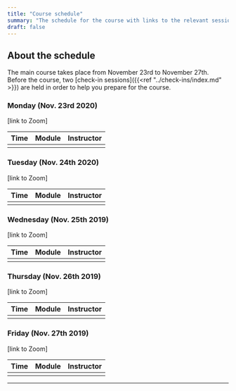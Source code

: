 ```yaml
---
title: "Course schedule"
summary: "The schedule for the course with links to the relevant sessions"
draft: false
---
```


## About the schedule

The main course takes place from November 23rd to November 27th. Before the course, two [check-in sessions]({{<ref "../check-ins/index.md" >}}) are held in order to help you prepare for the course.



### Monday (Nov. 23rd 2020)

[link to Zoom]

| Time        | Module                                                       | Instructor                |
| ----------- | ------------------------------------------------------------ | ------------------------- |
|  | |  |

### Tuesday (Nov. 24th 2020)

[link to Zoom]

| Time        | Module                                                       | Instructor                |
| ----------- | ------------------------------------------------------------ | ------------------------- |
|  | |  |

### Wednesday (Nov. 25th 2019)

[link to Zoom]

| Time        | Module                                                       | Instructor                |
| ----------- | ------------------------------------------------------------ | ------------------------- |
|  | |  |
### Thursday (Nov. 26th 2019)

[link to Zoom]

| Time        | Module                                                       | Instructor                |
| ----------- | ------------------------------------------------------------ | ------------------------- |
|  | |  |
### Friday (Nov. 27th 2019)

[link to Zoom]

| Time        | Module                                                       | Instructor                |
| ----------- | ------------------------------------------------------------ | ------------------------- |
|  | |  |

---

